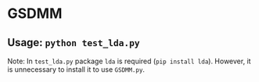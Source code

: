 # GSDMM

## Usage: `python test_lda.py`

Note: In `test_lda.py` package `lda` is required (`pip install lda`). However, it is unnecessary to install it to use `GSDMM.py`.
